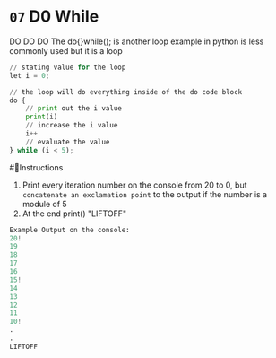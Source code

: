 # `07` D0 While

DO DO DO
The do{}while(); is another loop example in python is less commonly used but it is a loop
```py
// stating value for the loop
let i = 0;

// the loop will do everything inside of the do code block
do {
    // print out the i value
    print(i)
    // increase the i value
    i++
    // evaluate the value
} while (i < 5);
```


#📝Instructions
1. Print every iteration number on the console from 20 to 0,
 but `concatenate an exclamation point` to the output if the number
 is a module of 5
2. At the end print() "LIFTOFF"

```py
Example Output on the console:
20!
19
18
17
16
15!
14
13
12
11
10!
.
.
LIFTOFF
```